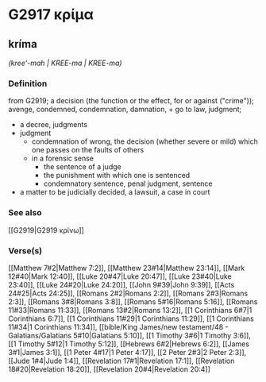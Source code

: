 # G2917 κρίμα

## kríma

_(kree'-mah | KREE-ma | KREE-ma)_

### Definition

from G2919; a decision (the function or the effect, for or against ("crime")); avenge, condemned, condemnation, damnation, + go to law, judgment; 

- a decree, judgments
- judgment
  - condemnation of wrong, the decision (whether severe or mild) which one passes on the faults of others
  - in a forensic sense
    - the sentence of a judge
    - the punishment with which one is sentenced
    - condemnatory sentence, penal judgment, sentence
- a matter to be judicially decided, a lawsuit, a case in court

### See also

[[G2919|G2919 κρίνω]]

### Verse(s)

[[Matthew 7#2|Matthew 7:2]], [[Matthew 23#14|Matthew 23:14]], [[Mark 12#40|Mark 12:40]], [[Luke 20#47|Luke 20:47]], [[Luke 23#40|Luke 23:40]], [[Luke 24#20|Luke 24:20]], [[John 9#39|John 9:39]], [[Acts 24#25|Acts 24:25]], [[Romans 2#2|Romans 2:2]], [[Romans 2#3|Romans 2:3]], [[Romans 3#8|Romans 3:8]], [[Romans 5#16|Romans 5:16]], [[Romans 11#33|Romans 11:33]], [[Romans 13#2|Romans 13:2]], [[1 Corinthians 6#7|1 Corinthians 6:7]], [[1 Corinthians 11#29|1 Corinthians 11:29]], [[1 Corinthians 11#34|1 Corinthians 11:34]], [[bible/King James/new testament/48 - Galatians/Galatians 5#10|Galatians 5:10]], [[1 Timothy 3#6|1 Timothy 3:6]], [[1 Timothy 5#12|1 Timothy 5:12]], [[Hebrews 6#2|Hebrews 6:2]], [[James 3#1|James 3:1]], [[1 Peter 4#17|1 Peter 4:17]], [[2 Peter 2#3|2 Peter 2:3]], [[Jude 1#4|Jude 1:4]], [[Revelation 17#1|Revelation 17:1]], [[Revelation 18#20|Revelation 18:20]], [[Revelation 20#4|Revelation 20:4]]